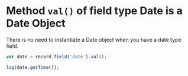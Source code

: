 # Method `val()` of field type Date is a Date Object

There is no need to instantiate a Date object when you have a date type
field.

```js
var date = record.field('date').val();

log(date.getTime());
```
